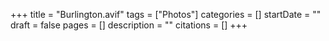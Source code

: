 +++
title = "Burlington.avif"
tags = ["Photos"]
categories = []
startDate = ""
draft = false
pages = []
description = ""
citations = []
+++
